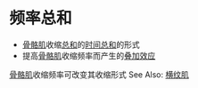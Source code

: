 # 频率总和

- [骨骼肌](骨骼肌.md)收缩[总和](总和.md)的[时间总和](时间总和.md)的形式
- 提高[骨骼肌](骨骼肌.md)收缩频率而产生的[叠加效应](叠加效应.md)

[骨骼肌](骨骼肌.md)收缩频率可改变其收缩形式
See Also: [横纹肌](横纹肌.md#s收缩形式)
